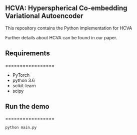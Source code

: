 ## HCVA: Hyperspherical Co-embedding Variational Autoencoder
This repository contains the Python implementation for HCVA

Further details about HCVA can be found in our paper.

## Requirements
=================
* PyTorch
* python 3.6
* scikit-learn
* scipy

## Run the demo
=================
```bash
python main.py
```